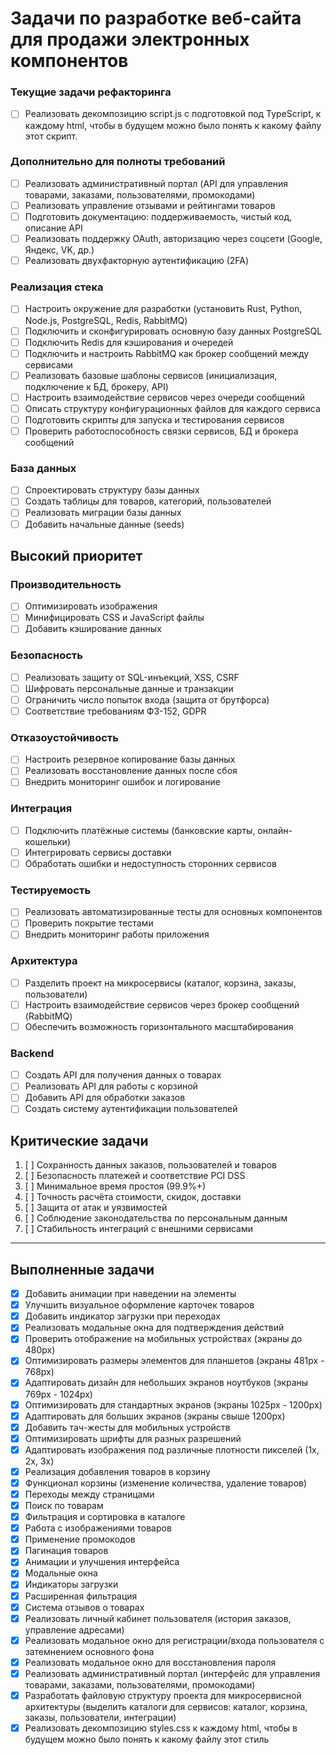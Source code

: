 ﻿# Задачи по разработке веб-сайта для продажи электронных компонентов

### Текущие задачи рефакторинга

- [ ] Реализовать декомпозицию script.js с подготовкой под TypeScript, к каждому html, чтобы в будущем можно было понять к какому файлу этот скрипт.

### Дополнительно для полноты требований

- [ ] Реализовать административный портал (API для управления товарами, заказами, пользователями, промокодами)
- [ ] Реализовать управление отзывами и рейтингами товаров
- [ ] Подготовить документацию: поддерживаемость, чистый код, описание API
- [ ] Реализовать поддержку OAuth, авторизацию через соцсети (Google, Яндекс, VK, др.)
- [ ] Реализовать двухфакторную аутентификацию (2FA)

### Реализация стека
- [ ] Настроить окружение для разработки (установить Rust, Python, Node.js, PostgreSQL, Redis, RabbitMQ)
- [ ] Подключить и сконфигурировать основную базу данных PostgreSQL
- [ ] Подключить Redis для кэширования и очередей
- [ ] Подключить и настроить RabbitMQ как брокер сообщений между сервисами
- [ ] Реализовать базовые шаблоны сервисов (инициализация, подключение к БД, брокеру, API)
- [ ] Настроить взаимодействие сервисов через очереди сообщений
- [ ] Описать структуру конфигурационных файлов для каждого сервиса
- [ ] Подготовить скрипты для запуска и тестирования сервисов
- [ ] Проверить работоспособность связки сервисов, БД и брокера сообщений

### База данных
- [ ] Спроектировать структуру базы данных
- [ ] Создать таблицы для товаров, категорий, пользователей
- [ ] Реализовать миграции базы данных
- [ ] Добавить начальные данные (seeds)

## Высокий приоритет
### Производительность
- [ ] Оптимизировать изображения
- [ ] Минифицировать CSS и JavaScript файлы
- [ ] Добавить кэширование данных

### Безопасность
- [ ] Реализовать защиту от SQL-инъекций, XSS, CSRF
- [ ] Шифровать персональные данные и транзакции
- [ ] Ограничить число попыток входа (защита от брутфорса)
- [ ] Соответствие требованиям ФЗ-152, GDPR

### Отказоустойчивость
- [ ] Настроить резервное копирование базы данных
- [ ] Реализовать восстановление данных после сбоя
- [ ] Внедрить мониторинг ошибок и логирование

### Интеграция
- [ ] Подключить платёжные системы (банковские карты, онлайн-кошельки)
- [ ] Интегрировать сервисы доставки
- [ ] Обработать ошибки и недоступность сторонних сервисов

### Тестируемость
- [ ] Реализовать автоматизированные тесты для основных компонентов
- [ ] Проверить покрытие тестами
- [ ] Внедрить мониторинг работы приложения

### Архитектура
- [ ] Разделить проект на микросервисы (каталог, корзина, заказы, пользователи)
- [ ] Настроить взаимодействие сервисов через брокер сообщений (RabbitMQ)
- [ ] Обеспечить возможность горизонтального масштабирования

### Backend
- [ ] Создать API для получения данных о товарах
- [ ] Реализовать API для работы с корзиной
- [ ] Добавить API для обработки заказов
- [ ] Создать систему аутентификации пользователей

## Критические задачи
1. [ ] Сохранность данных заказов, пользователей и товаров
2. [ ] Безопасность платежей и соответствие PCI DSS
3. [ ] Минимальное время простоя (99.9%+)
4. [ ] Точность расчёта стоимости, скидок, доставки
5. [ ] Защита от атак и уязвимостей
6. [ ] Соблюдение законодательства по персональным данным
7. [ ] Стабильность интеграций с внешними сервисами

---
## Выполненные задачи
- [x] Добавить анимации при наведении на элементы
- [x] Улучшить визуальное оформление карточек товаров
- [x] Добавить индикатор загрузки при переходах
- [x] Реализовать модальные окна для подтверждения действий
- [x] Проверить отображение на мобильных устройствах (экраны до 480px)
- [x] Оптимизировать размеры элементов для планшетов (экраны 481px - 768px)
- [x] Адаптировать дизайн для небольших экранов ноутбуков (экраны 769px - 1024px)
- [x] Оптимизировать для стандартных экранов (экраны 1025px - 1200px)
- [x] Адаптировать для больших экранов (экраны свыше 1200px)
- [x] Добавить тач-жесты для мобильных устройств
- [x] Оптимизировать шрифты для разных разрешений
- [x] Адаптировать изображения под различные плотности пикселей (1x, 2x, 3x)
- [x] Реализация добавления товаров в корзину
- [x] Функционал корзины (изменение количества, удаление товаров)
- [x] Переходы между страницами
- [x] Поиск по товарам
- [x] Фильтрация и сортировка в каталоге
- [x] Работа с изображениями товаров
- [x] Применение промокодов
- [x] Пагинация товаров
- [x] Анимации и улучшения интерфейса
- [x] Модальные окна
- [x] Индикаторы загрузки
- [x] Расширенная фильтрация
- [x] Система отзывов о товарах
- [x] Реализовать личный кабинет пользователя (история заказов, управление адресами)
- [x] Реализовать модальное окно для регистрации/входа пользователя с затемнением основного фона
- [x] Реализовать модальное окно для восстановления пароля
- [x] Реализовать административный портал (интерфейс для управления товарами, заказами, пользователями, промокодами)
- [x] Разработать файловую структуру проекта для микросервисной архитектуры (выделить каталоги для сервисов: каталог, корзина, заказы, пользователи, интеграции)
- [x] Реализовать декомпозицию styles.css к каждому html, чтобы в будущем можно было понять к какому файлу этот стиль